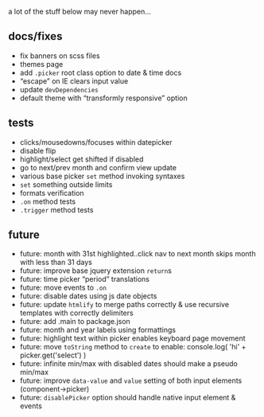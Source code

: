 
a lot of the stuff below may never happen...


docs/fixes
----------

- fix banners on scss files
- themes page
- add `.picker` root class option to date & time docs
- “escape” on IE clears input value
- update `devDependencies`
- default theme with “transformly responsive” option


tests
-----

- clicks/mousedowns/focuses within datepicker
- disable flip
- highlight/select get shifted if disabled
- go to next/prev month and confirm view update
- various base picker `set` method invoking syntaxes
- `set` something outside limits
- formats verification
- `.on` method tests
- `.trigger` method tests


future
------

- future: month with 31st highlighted..click nav to next month skips month with less than 31 days
- future: improve base jquery extension `return`s
- future: time picker “period” translations
- future: move events to `.on`
- future: disable dates using js date objects
- future: update `htmlify` to merge paths correctly & use recursive templates with correctly delimiters
- future: add .main to package.json
- future: month and year labels using formattings
- future: highlight text within picker enables keyboard page movement
- future: move `toString` method to `create` to enable: console.log( 'hi' + picker.get('select') )
- future: infinite min/max with disabled dates should make a pseudo min/max
- future: improve `data-value` and `value` setting of both input elements (component->picker)
- future: `disablePicker` option should handle native input element & events

